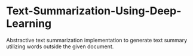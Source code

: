 # Text-Summarization-Using-Deep-Learning
Abstractive text summarization implementation to generate text summary utilizing words outside the given document.
